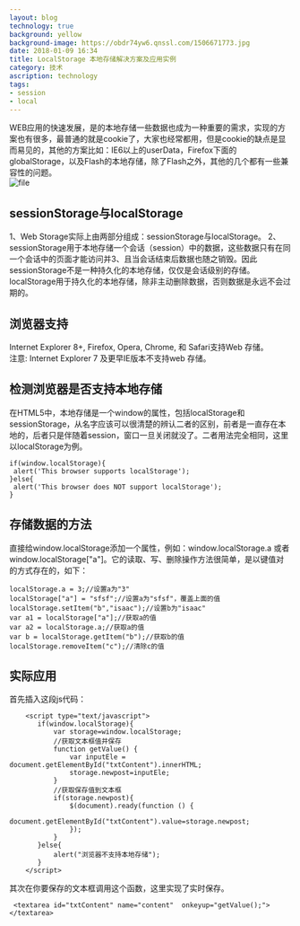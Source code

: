 ```yaml
---
layout: blog
technology: true
background: yellow
background-image: https://obdr74yw6.qnssl.com/1506671773.jpg
date: 2018-01-09 16:34
title: LocalStorage 本地存储解决方案及应用实例
category: 技术
ascription: technology
tags:
- session
- local
---
```


WEB应用的快速发展，是的本地存储一些数据也成为一种重要的需求，实现的方案也有很多，最普通的就是cookie了，大家也经常都用，但是cookie的缺点是显而易见的，其他的方案比如：IE6以上的userData，Firefox下面的globalStorage，以及Flash的本地存储，除了Flash之外，其他的几个都有一些兼容性的问题。  
![file](https://obdr74yw6.qnssl.com/image/026Tz7LygCtxoWLlC3D4dDpcKjY7h6Smk5ypLBkV.jpeg)  
## sessionStorage与localStorage
1、Web Storage实际上由两部分组成：sessionStorage与localStorage。 
2、sessionStorage用于本地存储一个会话（session）中的数据，这些数据只有在同一个会话中的页面才能访问并3、且当会话结束后数据也随之销毁。因此sessionStorage不是一种持久化的本地存储，仅仅是会话级别的存储。  
localStorage用于持久化的本地存储，除非主动删除数据，否则数据是永远不会过期的。  
## 浏览器支持
Internet Explorer 8+, Firefox, Opera, Chrome, 和 Safari支持Web 存储。  
注意: Internet Explorer 7 及更早IE版本不支持web 存储。  
## 检测浏览器是否支持本地存储
在HTML5中，本地存储是一个window的属性，包括localStorage和sessionStorage，从名字应该可以很清楚的辨认二者的区别，前者是一直存在本地的，后者只是伴随着session，窗口一旦关闭就没了。二者用法完全相同，这里以localStorage为例。  
```
if(window.localStorage){
 alert('This browser supports localStorage');
}else{
 alert('This browser does NOT support localStorage');
}
```
## 存储数据的方法
直接给window.localStorage添加一个属性，例如：window.localStorage.a 或者 window.localStorage["a"]。它的读取、写、删除操作方法很简单，是以键值对的方式存在的，如下：  
```
localStorage.a = 3;//设置a为"3"
localStorage["a"] = "sfsf";//设置a为"sfsf"，覆盖上面的值
localStorage.setItem("b","isaac");//设置b为"isaac"
var a1 = localStorage["a"];//获取a的值
var a2 = localStorage.a;//获取a的值
var b = localStorage.getItem("b");//获取b的值
localStorage.removeItem("c");//清除c的值
```
## 实际应用
首先插入这段js代码：  
```
    <script type="text/javascript">
       if(window.localStorage){
           var storage=window.localStorage;
           //获取文本框值并保存
           function getValue() {
               var inputEle = document.getElementById("txtContent").innerHTML;
               storage.newpost=inputEle;
           }
           //获取保存值到文本框
           if(storage.newpost){
               $(document).ready(function () {
                   document.getElementById("txtContent").value=storage.newpost;
               });
           }
       }else{
           alert("浏览器不支持本地存储");
       }
    </script>
```
其次在你要保存的文本框调用这个函数，这里实现了实时保存。  
```
 <textarea id="txtContent" name="content"  onkeyup="getValue();"></textarea>
```